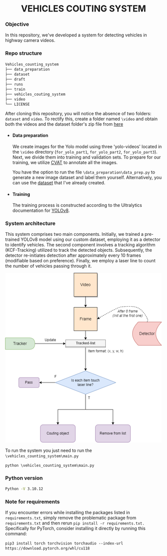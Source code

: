 <center>
    <h1>
        VEHICLES COUTING SYSTEM
    </h1>
</center>

### Objective

In this repository, we've developed a system for detecting vehicles in highway camera videos. 

### Repo structure
```
Vehicles_counting_system
├── data_preparation  
├── dataset
├── draft
├── runs
├── train
├── vehicles_couting_system
├── video
└── LICENSE
```

After cloning this repository, you will notice the absence of two folders: `dataset` and `video`. To rectify this, create a folder named `\video` and obtain both the videos and the dataset folder's zip file from <a href="https://drive.google.com/drive/folders/111ssjhY7VyAcEarYErcIaeyf-C25FgK8?usp=sharing">here</a>

- #### Data preparation
    We create images for the Yolo model using three 'yolo-videos' located in the `\video` directory (`for_yolo_part1`, `for_yolo_part2`, `for_yolo_part3`). Next, we divide them into training and validation sets. To prepare for our training, we utilize <a href="https://www.cvat.ai/">CVAT</a> to annotate all the images.

    You have the option to run the file `\data_preparation\data_prep.py` to generate a new image dataset and label them yourself. Alternatively, you can use the <a href="https://drive.google.com/drive/folders/111ssjhY7VyAcEarYErcIaeyf-C25FgK8?usp=sharing">dataset</a> that I've already created.

- #### Training
    The training process is constructed according to the Ultralytics documentation for <a href="https://docs.ultralytics.com/modes/train/">YOLOv8</a>.

### System architecture

This system comprises two main components. Initially, we trained a pre-trained YOLOv8 model using our custom dataset, employing it as a detector to identify vehicles. The second component involves a tracking algorithm (KCF-Tracking) utilized to track the detected objects. Subsequently, the detector re-initiates detection after approximately every 10 frames (modifiable based on preference). Finally, we employ a laser line to count the number of vehicles passing through it.

![Alt text](/for_readme/vehicles_counting_system.png)

To run the system you just need to run the `\vehicles_counting_system\main.py`

```
python \vehicles_counting_system\main.py
```

### Python version

```bash
Python -V 3.10.12
```

### Note for requirements
If you encounter errors while installing the packages listed in `requirements.txt`, simply remove the problematic package from `requirements.txt` and then rerun `pip install -r requirements.txt.` Specifically for PyTorch, consider installing it directly by running this command:
```
pip3 install torch torchvision torchaudio --index-url https://download.pytorch.org/whl/cu118
```

